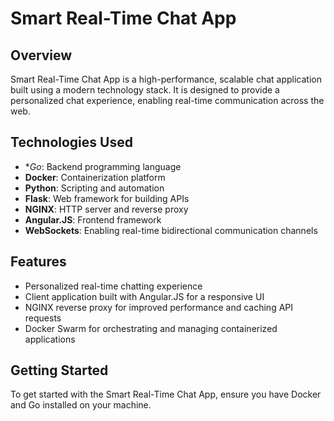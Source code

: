 # Smart Real-Time Chat App

## Overview
Smart Real-Time Chat App is a high-performance, scalable chat application built using a modern technology stack. It is designed to provide a personalized chat experience, enabling real-time communication across the web.

## Technologies Used
- **Go*: Backend programming language
- **Docker**: Containerization platform
- **Python**: Scripting and automation
- **Flask**: Web framework for building APIs
- **NGINX**: HTTP server and reverse proxy
- **Angular.JS**: Frontend framework
- **WebSockets**: Enabling real-time bidirectional communication channels

## Features
- Personalized real-time chatting experience
- Client application built with Angular.JS for a responsive UI
- NGINX reverse proxy for improved performance and caching API requests
- Docker Swarm for orchestrating and managing containerized applications

## Getting Started
To get started with the Smart Real-Time Chat App, ensure you have Docker and Go installed on your machine.



